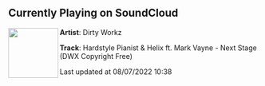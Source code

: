 ## Currently Playing on SoundCloud

[<img align="left" width="100" src="https://i1.sndcdn.com/artworks-000625258795-bzwwrv-t500x500.jpg">](https://soundcloud.com/dirtyworkzofficial/hardstyle-pianist-helix-ft-mark-vayne-next-stage-dwx-copyright-free)

**Artist**: Dirty Workz 

**Track**: Hardstyle Pianist & Helix ft. Mark Vayne - Next Stage (DWX Copyright Free)

Last updated at 08/07/2022 10:38
